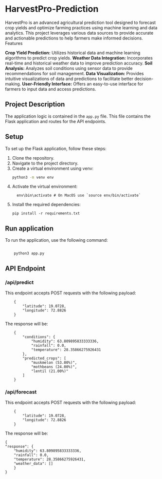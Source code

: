 # HarvestPro-Prediction
HarvestPro is an advanced agricultural prediction tool designed to forecast crop yields and optimize farming practices using machine learning and data analytics. This project leverages various data sources to provide accurate and actionable predictions to help farmers make informed decisions.
Features

**Crop Yield Prediction:** Utilizes historical data and machine learning algorithms to predict crop yields.
**Weather Data Integration:** Incorporates real-time and historical weather data to improve prediction accuracy.
**Soil Analysis:** Analyzes soil conditions using sensor data to provide recommendations for soil management.
**Data Visualization:** Provides intuitive visualizations of data and predictions to facilitate better decision-making.
**User-Friendly Interface:** Offers an easy-to-use interface for farmers to input data and access predictions.

## Project Description

The application logic is contained in the `app.py` file. This file contains the Flask application and routes for the API endpoints.

## Setup

To set up the Flask application, follow these steps:

1. Clone the repository.
2. Navigate to the project directory.
3. Create a virtual environment using venv:
   ```bash
   python3 -m venv env
   ```
4. Activate the virtual environment:
   ```
     env\bin\activate # On MacOS use `source env/bin/activate`
   ```
5. Install the required dependencies:
   ```
   pip install -r requirements.txt
   ```

## Run application

To run the application, use the following command:

```

    python3 app.py

```

## API Endpoint

### /api/predict
This endpoint accepts POST requests with the following payload:

        {
            "latitude": 19.0728,
            "longitude": 72.8826
        }

The response will be:

        {
            "conditions": {
                "humidity": 63.809895833333336,
                "rainfall": 0.0,
                "temperature": 28.35866275926431
            },
            "predicted_crops": [
                "muskmelon (53.00%)",
                "mothbeans (24.00%)",
                "lentil (21.00%)"
            ]
        }

### /api/forecast
This endpoint accepts POST requests with the following payload:

        {
            "latitude": 19.0728,
            "longitude": 72.8826
        }

The response will be:

    {
    "response": {
        "humidity": 63.809895833333336,
        "rainfall": 0.0,
        "temperature": 28.35866275926431,
        "weather_data": []
        }
    }
